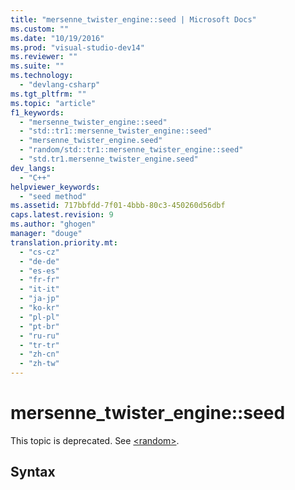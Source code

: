 ```yaml
---
title: "mersenne_twister_engine::seed | Microsoft Docs"
ms.custom: ""
ms.date: "10/19/2016"
ms.prod: "visual-studio-dev14"
ms.reviewer: ""
ms.suite: ""
ms.technology: 
  - "devlang-csharp"
ms.tgt_pltfrm: ""
ms.topic: "article"
f1_keywords: 
  - "mersenne_twister_engine::seed"
  - "std::tr1::mersenne_twister_engine::seed"
  - "mersenne_twister_engine.seed"
  - "random/std::tr1::mersenne_twister_engine::seed"
  - "std.tr1.mersenne_twister_engine.seed"
dev_langs: 
  - "C++"
helpviewer_keywords: 
  - "seed method"
ms.assetid: 717bbfdd-7f01-4bbb-80c3-450260d56dbf
caps.latest.revision: 9
ms.author: "ghogen"
manager: "douge"
translation.priority.mt: 
  - "cs-cz"
  - "de-de"
  - "es-es"
  - "fr-fr"
  - "it-it"
  - "ja-jp"
  - "ko-kr"
  - "pl-pl"
  - "pt-br"
  - "ru-ru"
  - "tr-tr"
  - "zh-cn"
  - "zh-tw"
---
```

# mersenne_twister_engine::seed
This topic is deprecated. See [\<random>](../Topic/%3Crandom%3E.md).  
  
## Syntax